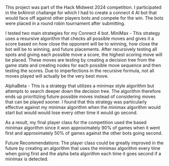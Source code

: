 This project was part of the Hack Midwest 2024 competition. I participated in the brAInrot challange for which I had to create a connect 4 AI bot that would face off against other players bots and compete for the win.
The bots were placed in a round robin tournament after submitting.

I tested two main strategies for my Connect 4 bot.
MiniMax - This strategy uses a resursive algorithm that checks all possible moves and gives it a score based on how close the opponent will be to winning, how close the bot will be to winning, and future placements.
After recursively testing all spots and giving each possible move a score, the highest scoring move will be placed. 
These moves are testing by creating a decision tree from the game state and creating nodes for each possible move sequence and then testing the scores.
Due to imperfections in the recursive formula, not all moves played will actually be the very best move.

AlphaBeta - This is a strategy that utilizes a minimax style algorithm but attempts to search deeper down the decision tree. 
The algorithm therefore ends up prioritizing future possible moves instead of considering moves that can be played sooner. 
I found that this strategy was particularly effective against my minimax algorithm when the minimax algorithm would start but would would lose every other time it would go second.

As a result, my final player class for the competition used the based minimax algorithm since it won approximately 90% of games when it went first and approximately 50% of games against the other bots going second.

Future Recommendations:
The player class could be greatly improved in the future by creating an algorithm that uses the minimax algorithm every time when going first and the alpha beta algorithm each time it goes second if a minimax is detected.

